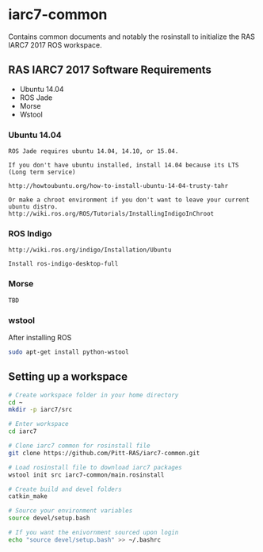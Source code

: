 # iarc7-common

Contains common documents and notably the rosinstall to initialize the RAS IARC7 2017 ROS workspace.


## RAS IARC7 2017 Software Requirements

- Ubuntu 14.04
- ROS Jade
- Morse
- Wstool

### Ubuntu 14.04

	ROS Jade requires ubuntu 14.04, 14.10, or 15.04.

	If you don't have ubuntu installed, install 14.04 because its LTS (Long term service)

    http://howtoubuntu.org/how-to-install-ubuntu-14-04-trusty-tahr

    Or make a chroot environment if you don't want to leave your current ubuntu distro.
    http://wiki.ros.org/ROS/Tutorials/InstallingIndigoInChroot

### ROS Indigo

    http://wiki.ros.org/indigo/Installation/Ubuntu

    Install ros-indigo-desktop-full

### Morse

    TBD

### wstool

After installing ROS

```bash
sudo apt-get install python-wstool
```

## Setting up a workspace

```bash
# Create workspace folder in your home directory
cd ~
mkdir -p iarc7/src

# Enter workspace
cd iarc7

# Clone iarc7 common for rosinstall file
git clone https://github.com/Pitt-RAS/iarc7-common.git

# Load rosinstall file to download iarc7 packages
wstool init src iarc7-common/main.rosinstall

# Create build and devel folders
catkin_make

# Source your environment variables
source devel/setup.bash

# If you want the enivornment sourced upon login
echo "source devel/setup.bash" >> ~/.bashrc
```
